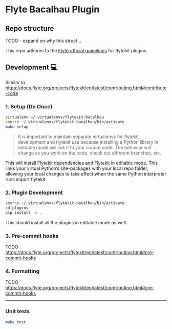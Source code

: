 # Flyte Bacalhau Plugin

## Repo structure

TODO - expand on why this struct...

This repo adheres to the [Flyte official guidelines](https://github.com/flyteorg/flytekit/tree/master/plugins#guidelines-) for flytekit plugins.

## Development :computer:

Similar to https://docs.flyte.org/projects/flytekit/en/latest/contributing.html#contribute-code

### 1. Setup (Do Once)

```bash
virtualenv ~/.virtualenvs/flytekit-bacalhau
source ~/.virtualenvs/flytekit-bacalhau/bin/activate
make setup
```

> It is important to maintain separate virtualenvs for flytekit development and flytekit use because installing a Python library in editable mode will link it to your source code. The behavior will change as you work on the code, check out different branches, etc.

This will install Flytekit dependencies and Flytekit in editable mode. This links your virtual Python’s site-packages with your local repo folder, allowing your local changes to take effect when the same Python interpreter runs import flytekit.


### 2. Plugin Development

```bash
source ~/.virtualenvs/flytekit-bacalhau/bin/activate
cd plugins
pip install -e .
```

This should install all the plugins in editable mode as well.

### 3. Pre-commit hooks

TODO
https://docs.flyte.org/projects/flytekit/en/latest/contributing.html#pre-commit-hooks
### 4. Formatting

TODO
https://docs.flyte.org/projects/flytekit/en/latest/contributing.html#pre-commit-hooks

--- 



### Unit tests

```bash
make test
```
